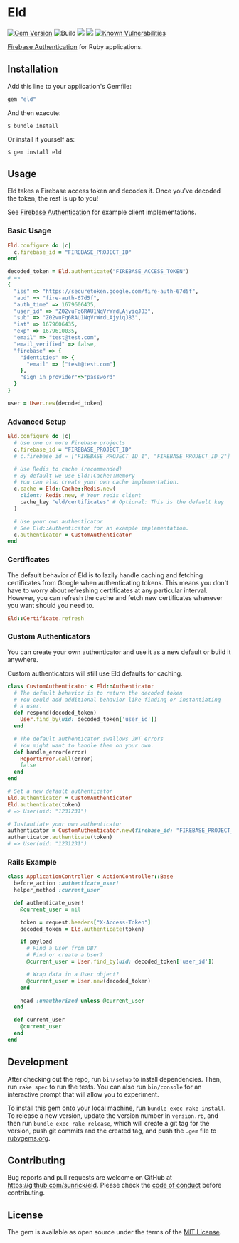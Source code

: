 # Eld

[![Gem Version](https://badge.fury.io/rb/eld.svg)](https://rubygems.org/gems/eld)
![Build](https://github.com/sunrick/eld/workflows/CI/badge.svg)
<a href="https://codeclimate.com/github/sunrick/eld/maintainability"><img src="https://api.codeclimate.com/v1/badges/5e8eadb4762ad371641c/maintainability" /></a>
<a href="https://codeclimate.com/github/sunrick/eld/test_coverage"><img src="https://api.codeclimate.com/v1/badges/5e8eadb4762ad371641c/test_coverage" /></a>
[![Known Vulnerabilities](https://snyk.io/test/github/sunrick/eld/badge.svg)](https://snyk.io/test/github/{username}/{repo})

[Firebase Authentication](https://firebase.google.com/docs/auth) for Ruby applications.

## Installation

Add this line to your application's Gemfile:

```ruby
gem "eld"
```

And then execute:

    $ bundle install

Or install it yourself as:

    $ gem install eld

## Usage

Eld takes a Firebase access token and decodes it. Once you've decoded the token, the rest is up to you!

See [Firebase Authentication](https://firebase.google.com/docs/auth) for example client implementations.

### Basic Usage
```rb
Eld.configure do |c|
  c.firebase_id = "FIREBASE_PROJECT_ID"
end

decoded_token = Eld.authenticate("FIREBASE_ACCESS_TOKEN")
# =>
{
  "iss" => "https://securetoken.google.com/fire-auth-67d5f",
  "aud" => "fire-auth-67d5f",
  "auth_time" => 1679606435,
  "user_id" => "Z02vuFq6RAU1NqVrWrdLAjyiqJ83",
  "sub" => "Z02vuFq6RAU1NqVrWrdLAjyiqJ83",
  "iat" => 1679606435,
  "exp" => 1679610035,
  "email" => "test@test.com",
  "email_verified" => false,
  "firebase" => {
    "identities" => {
      "email" => ["test@test.com"]
    },
    "sign_in_provider"=>"password"
  }
}

user = User.new(decoded_token)
```

### Advanced Setup

```rb
Eld.configure do |c|
  # Use one or more Firebase projects
  c.firebase_id = "FIREBASE_PROJECT_ID"
  # c.firebase_id = ["FIREBASE_PROJECT_ID_1", "FIREBASE_PROJECT_ID_2"]

  # Use Redis to cache (recommended)
  # By default we use Eld::Cache::Memory
  # You can also create your own cache implementation.
  c.cache = Eld::Cache::Redis.new(
    client: Redis.new, # Your redis client
    cache_key "eld/certificates" # Optional: This is the default key
  )

  # Use your own authenticator
  # See Eld::Authenticator for an example implementation.
  c.authenticator = CustomAuthenticator
end
```

### Certificates

The default behavior of Eld is to lazily handle caching and fetching certificates from Google when authenticating tokens. This means you don't have to worry about refreshing certificates at any particular interval. However, you can refresh the cache and fetch new certificates whenever you want should you need to.

```rb
Eld::Certificate.refresh
```

### Custom Authenticators

You can create your own authenticator and use it as a new default or build it anywhere.

Custom authenticators will still use Eld defaults for caching.

```rb
class CustomAuthenticator < Eld::Authenticator
  # The default behavior is to return the decoded token
  # You could add additional behavior like finding or instantiating
  # a user.
  def respond(decoded_token)
    User.find_by(uid: decoded_token['user_id'])
  end

  # The default authenticator swallows JWT errors
  # You might want to handle them on your own.
  def handle_error(error)
    ReportError.call(error)
    false
  end
end

# Set a new default authenticator
Eld.authenticator = CustomAuthenticator
Eld.authenticate(token)
# => User(uid: "1231231")

# Instantiate your own authenticator
authenticator = CustomAuthenticator.new(firebase_id: "FIREBASE_PROJECT_ID")
authenticator.authenticate(token)
# => User(uid: "1231231")
```

### Rails Example

```rb
class ApplicationController < ActionController::Base
  before_action :authenticate_user!
  helper_method :current_user

  def authenticate_user!
    @current_user = nil

    token = request.headers["X-Access-Token"]
    decoded_token = Eld.authenticate(token)

    if payload
      # Find a User from DB?
      # Find or create a User?
      @current_user = User.find_by(uid: decoded_token['user_id'])

      # Wrap data in a User object?
      @current_user = User.new(decoded_token)
    end

    head :unauthorized unless @current_user
  end

  def current_user
    @current_user
  end
end
```

## Development

After checking out the repo, run `bin/setup` to install dependencies. Then, run `rake spec` to run the tests. You can also run `bin/console` for an interactive prompt that will allow you to experiment.

To install this gem onto your local machine, run `bundle exec rake install`. To release a new version, update the version number in `version.rb`, and then run `bundle exec rake release`, which will create a git tag for the version, push git commits and the created tag, and push the `.gem` file to [rubygems.org](https://rubygems.org).

## Contributing

Bug reports and pull requests are welcome on GitHub at https://github.com/sunrick/eld. Please check the [code of conduct](https://github.com/sunrick/eld/blob/main/CODE_OF_CONDUCT.md) before contributing.

## License

The gem is available as open source under the terms of the [MIT License](https://opensource.org/licenses/MIT).
